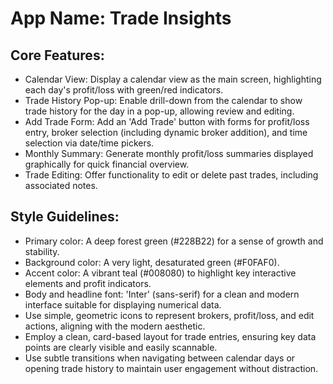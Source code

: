 # **App Name**: Trade Insights

## Core Features:

- Calendar View: Display a calendar view as the main screen, highlighting each day's profit/loss with green/red indicators.
- Trade History Pop-up: Enable drill-down from the calendar to show trade history for the day in a pop-up, allowing review and editing.
- Add Trade Form: Add an 'Add Trade' button with forms for profit/loss entry, broker selection (including dynamic broker addition), and time selection via date/time pickers.
- Monthly Summary: Generate monthly profit/loss summaries displayed graphically for quick financial overview.
- Trade Editing: Offer functionality to edit or delete past trades, including associated notes.

## Style Guidelines:

- Primary color: A deep forest green (#228B22) for a sense of growth and stability.
- Background color: A very light, desaturated green (#F0FAF0).
- Accent color: A vibrant teal (#008080) to highlight key interactive elements and profit indicators.
- Body and headline font: 'Inter' (sans-serif) for a clean and modern interface suitable for displaying numerical data.
- Use simple, geometric icons to represent brokers, profit/loss, and edit actions, aligning with the modern aesthetic.
- Employ a clean, card-based layout for trade entries, ensuring key data points are clearly visible and easily scannable.
- Use subtle transitions when navigating between calendar days or opening trade history to maintain user engagement without distraction.